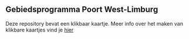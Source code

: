 ## Gebiedsprogramma Poort West-Limburg

Deze repository bevat een klikbaar kaartje. Meer info over het maken van klikbare kaartjes vind je [hier](https://github.com/wannes-vlaanderen/kaartjes-files)

